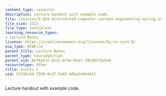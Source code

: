 ```yaml
---
content_type: resource
description: Lecture handout with example code.
file: /courses/6-824-distributed-computer-systems-engineering-spring-2006/5743bcb4f5900c375e65b0be1b044d51_events.c
file_size: 1113
file_type: text/plain
learning_resource_types:
- Lecture Notes
license: https://creativecommons.org/licenses/by-nc-sa/4.0/
ocw_type: OCWFile
parent_title: Lecture Notes
parent_type: CourseSection
parent_uid: 8e78a43f-dc3c-674e-0edc-395d857ba5e6
resourcetype: Other
title: events.c
uid: 5743bcb4-f590-0c37-5e65-b0be1b044d51
---
```

Lecture handout with example code.